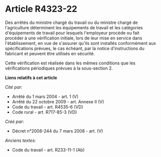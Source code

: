 # Article R4323-22

Des arrêtés du ministre chargé du travail ou du ministre chargé de l'agriculture déterminent les équipements de travail et
les catégories d'équipements de travail pour lesquels l'employeur procède ou fait procéder à une vérification initiale, lors
de leur mise en service dans l'établissement, en vue de s'assurer qu'ils sont installés conformément aux spécifications
prévues, le cas échéant, par la notice d'instructions du fabricant et peuvent être utilisés en sécurité.

Cette vérification est réalisée dans les mêmes conditions que les vérifications périodiques prévues à la sous-section 2.

**Liens relatifs à cet article**

_Cité par_:

  - Arrêté du 1 mars 2004 - art. 1 (V)
  - Arrêté du 22 octobre 2009 - art. Annexe II (V)
  - Code du travail - art. R4535-6 (VD)
  - Code rural - art. R717-85-3 (VD)

_Créé par_:

  - Décret n°2008-244 du 7 mars 2008 - art. (V)

_Anciens textes_:

  - Code du travail - art. R233-11-1 (Ab)
